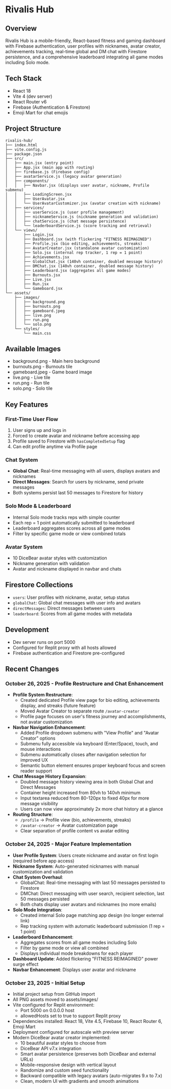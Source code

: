 # Rivalis Hub

## Overview
Rivalis Hub is a mobile-friendly, React-based fitness and gaming dashboard with Firebase authentication, user profiles with nicknames, avatar creator, achievements tracking, real-time global and DM chat with Firestore persistence, and a comprehensive leaderboard integrating all game modes including Solo mode.

## Tech Stack
- React 18
- Vite 4 (dev server)
- React Router v6
- Firebase (Authentication & Firestore)
- Emoji Mart for chat emojis

## Project Structure
```
rivalis-hub/
├── index.html
├── vite.config.js
├── package.json
├── src/
│   ├── main.jsx (entry point)
│   ├── App.jsx (main app with routing)
│   ├── firebase.js (Firebase config)
│   ├── avatarService.js (legacy avatar generation)
│   ├── components/
│   │   ├── Navbar.jsx (displays user avatar, nickname, Profile submenu)
│   │   ├── LoadingScreen.jsx
│   │   ├── UserAvatar.jsx
│   │   └── UserAvatarCustomizer.jsx (avatar creation with nickname)
│   ├── services/
│   │   ├── userService.js (user profile management)
│   │   ├── nicknameService.js (nickname generation and validation)
│   │   ├── chatService.js (chat message persistence)
│   │   └── leaderboardService.js (score tracking and retrieval)
│   └── views/
│       ├── Login.jsx
│       ├── Dashboard.jsx (with flickering "FITNESS REIMAGINED")
│       ├── Profile.jsx (bio editing, achievements, streaks)
│       ├── AvatarCreator.jsx (standalone avatar customization)
│       ├── Solo.jsx (internal rep tracker, 1 rep = 1 point)
│       ├── Achievements.jsx
│       ├── GlobalChat.jsx (140vh container, doubled message history)
│       ├── DMChat.jsx (140vh container, doubled message history)
│       ├── Leaderboard.jsx (aggregates all game modes)
│       ├── Burnouts.jsx
│       ├── Live.jsx
│       ├── Run.jsx
│       └── Gameboard.jsx
└── assets/
    ├── images/
    │   ├── background.png
    │   ├── burnouts.png
    │   ├── gameboard.jpeg
    │   ├── live.png
    │   ├── run.png
    │   └── solo.png
    └── styles/
        └── main.css
```

## Available Images
- background.png - Main hero background
- burnouts.png - Burnouts tile
- gameboard.jpeg - Game board image
- live.png - Live tile
- run.png - Run tile
- solo.png - Solo tile

## Key Features

### First-Time User Flow
1. User signs up and logs in
2. Forced to create avatar and nickname before accessing app
3. Profile saved to Firestore with `hasCompletedSetup` flag
4. Can edit profile anytime via Profile page

### Chat System
- **Global Chat**: Real-time messaging with all users, displays avatars and nicknames
- **Direct Messages**: Search for users by nickname, send private messages
- Both systems persist last 50 messages to Firestore for history

### Solo Mode & Leaderboard
- Internal Solo mode tracks reps with simple counter
- Each rep = 1 point automatically submitted to leaderboard
- Leaderboard aggregates scores across all game modes
- Filter by specific game mode or view combined totals

### Avatar System
- 10 DiceBear avatar styles with customization
- Nickname generation with validation
- Avatar and nickname displayed in navbar and chats

## Firestore Collections
- `users`: User profiles with nickname, avatar, setup status
- `globalChat`: Global chat messages with user info and avatars
- `directMessages`: Direct messages between users
- `leaderboard`: Scores from all game modes with metadata

## Development
- Dev server runs on port 5000
- Configured for Replit proxy with all hosts allowed
- Firebase authentication and Firestore pre-configured

## Recent Changes

### October 26, 2025 - Profile Restructure and Chat Enhancement
- **Profile System Restructure**:
  - Created dedicated Profile view page for bio editing, achievements display, and streaks (future feature)
  - Moved Avatar Creator to separate route `/avatar-creator`
  - Profile page focuses on user's fitness journey and accomplishments, not avatar customization
- **Navbar Navigation Enhancement**:
  - Added Profile dropdown submenu with "View Profile" and "Avatar Creator" options
  - Submenu fully accessible via keyboard (Enter/Space), touch, and mouse interactions
  - Submenu automatically closes after navigation selection for improved UX
  - Semantic button element ensures proper keyboard focus and screen reader support
- **Chat Message History Expansion**:
  - Doubled message history viewing area in both Global Chat and Direct Messages
  - Container height increased from 80vh to 140vh minimum
  - Input textarea reduced from 80-120px to fixed 40px for more message visibility
  - Users can now view approximately 2x more chat history at a glance
- **Routing Structure**:
  - `/profile` → Profile view (bio, achievements, streaks)
  - `/avatar-creator` → Avatar customization page
  - Clear separation of profile content vs avatar editing

### October 24, 2025 - Major Feature Implementation
- **User Profile System**: Users create nickname and avatar on first login (required before app access)
- **Nickname System**: Auto-generated nicknames with manual customization and validation
- **Chat System Overhaul**:
  - GlobalChat: Real-time messaging with last 50 messages persisted to Firestore
  - DMChat: Direct messaging with user search, recipient selection, last 50 messages persisted
  - Both chats display user avatars and nicknames (no more emails)
- **Solo Mode Integration**: 
  - Created internal Solo page matching app design (no longer external link)
  - Rep tracking system with automatic leaderboard submission (1 rep = 1 point)
- **Leaderboard Enhancement**: 
  - Aggregates scores from all game modes including Solo
  - Filter by game mode or view all combined
  - Displays individual mode breakdowns for each player
- **Dashboard Update**: Added flickering "FITNESS REIMAGINED" power surge effect
- **Navbar Enhancement**: Displays user avatar and nickname

### October 23, 2025 - Initial Setup
- Initial project setup from GitHub import
- All PNG assets moved to assets/images/
- Vite configured for Replit environment:
  - Port 5000 on 0.0.0.0 host
  - allowedHosts set to true to support Replit proxy
- Dependencies installed: React 18, Vite 4.5, Firebase 10, React Router 6, Emoji Mart
- Deployment configured for autoscale with preview server
- Modern DiceBear avatar creator implemented:
  - 10 beautiful avatar styles to choose from
  - DiceBear API v7.x integration
  - Smart avatar persistence (preserves both DiceBear and external URLs)
  - Mobile-responsive design with vertical layout
  - Randomize and custom seed functionality
  - Backward compatible with legacy avatars (auto-migrates 9.x to 7.x)
  - Clean, modern UI with gradients and smooth animations
